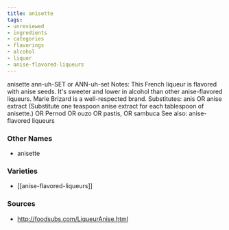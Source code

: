 ```yaml
---
title: anisette
tags:
- unreviewed
- ingredients
- categories
- flavorings
- alcohol
- liquor
- anise-flavored-liqueurs
---
```

anisette ann-uh-SET or ANN-uh-set Notes: This French liqueur is flavored with anise seeds. It's sweeter and lower in alcohol than other anise-flavored liqueurs. Marie Brizard is a well-respected brand. Substitutes: anis OR anise extract (Substitute one teaspoon anise extract for each tablespoon of anisette.) OR Pernod OR ouzo OR pastis, OR sambuca See also: anise-flavored liqueurs

### Other Names

* anisette

### Varieties

* [[anise-flavored-liqueurs]]

### Sources
* http://foodsubs.com/LiqueurAnise.html

